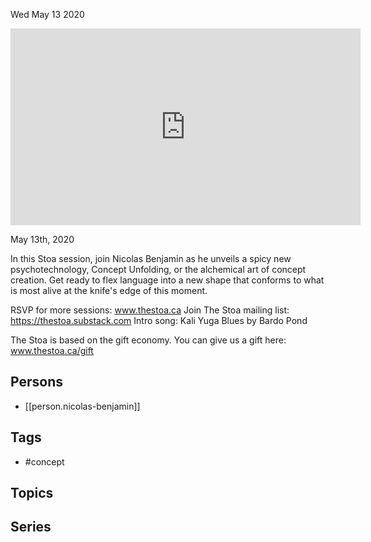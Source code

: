 



Wed May 13 2020

<iframe width="560" height="315" src="https://www.youtube.com/embed/tr_WXuq38iE" title="Concept Unfolding w/ Nicolas Benjamin" frameborder="0" allow="accelerometer; autoplay; clipboard-write; encrypted-media; gyroscope; picture-in-picture" allowfullscreen ></iframe>

May 13th, 2020

In this Stoa session, join Nicolas Benjamin as he unveils a spicy new psychotechnology, Concept Unfolding, or the alchemical art of concept creation. Get ready to flex language into a new shape that conforms to what is most alive at the knife's edge of this moment.

RSVP for more sessions: www.thestoa.ca
Join The Stoa mailing list: https://thestoa.substack.com
Intro song: Kali Yuga Blues by Bardo Pond

The Stoa is based on the gift economy. You can give us a gift here: www.thestoa.ca/gift

## Persons

- [[person.nicolas-benjamin]]

## Tags

- #concept

## Topics



## Series



